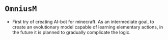 # `OmniusM`

- First try of creating AI-bot for minecraft. As an intermediate goal, to create an evolutionary model capable of learning elementary actions, in the future it is planned to gradually complicate the logic.
